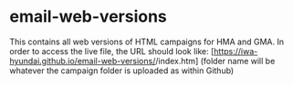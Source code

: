# email-web-versions
This contains all web versions of HTML campaigns for HMA and GMA. In order to access the live file, the URL should look like: [https://iwa-hyundai.github.io/email-web-versions/<folder name>/index.htm] (folder name will be whatever the campaign folder is uploaded as within Github)
